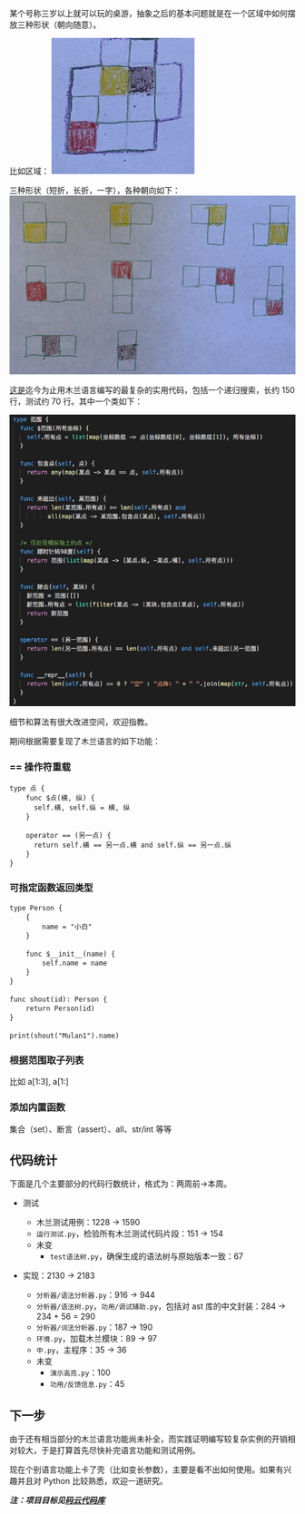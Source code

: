 某个号称三岁以上就可以玩的桌游，抽象之后的基本问题就是在一个区域中如何摆放三种形状（朝向随意）。

比如区域：
![](截图/2020-08-07_区域.png)

三种形状（短折，长折，一字），各种朝向如下：
![](截图/2020-08-07_形状.png)

[这是](https://gitee.com/MulanRevive/mulan-rework/blob/master/%E6%B5%8B%E8%AF%95/%E5%AE%9E%E7%94%A8/%E8%A7%84%E5%88%92/%E5%BD%A2%E7%8A%B6.ul)迄今为止用木兰语言编写的最复杂的实用代码，包括一个递归搜索，长约 150 行，测试约 70 行。其中一个类如下：

![](截图/2020-08-07_范围代码.png)

细节和算法有很大改进空间，欢迎指教。

期间根据需要复现了木兰语言的如下功能：

### == 操作符重载
```
type 点 {
    func $点(横, 纵) {
      self.横, self.纵 = 横, 纵
    }

    operator == (另一点) {
      return self.横 == 另一点.横 and self.纵 == 另一点.纵
    }
}
```

### 可指定函数返回类型
```
type Person {
    {
        name = "小白"
    }

    func $__init__(name) {
        self.name = name
    }
}

func shout(id): Person {
    return Person(id)
}

print(shout("Mulan1").name)
```

### 根据范围取子列表

比如 a[1:3], a[1:]

### 添加内置函数
集合（set）、断言（assert）、all、str/int 等等

## 代码统计

下面是几个主要部分的代码行数统计，格式为：两周前->本周。

- 测试
  - 木兰测试用例：1228 -> 1590
  - `运行测试.py`，检验所有木兰测试代码片段：151 -> 154
  - 未变
  	- `test语法树.py`，确保生成的语法树与原始版本一致：67

- 实现：2130 -> 2183
  - `分析器/语法分析器.py`：916 -> 944
  - `分析器/语法树.py`，`功用/调试辅助.py`，包括对 ast 库的中文封装：284 -> 234 + 56 = 290
  - `分析器/词法分析器.py`：187 -> 190
  - `环境.py`，加载木兰模块：89 -> 97
  - `中.py`，主程序：35 -> 36
  - 未变
  	- `演示高亮.py`：100
  	- `功用/反馈信息.py`：45


## 下一步

由于还有相当部分的木兰语言功能尚未补全，而实践证明编写较复杂实例的开销相对较大，于是打算首先尽快补完语言功能和测试用例。

现在个别语言功能上卡了壳（比如变长参数），主要是看不出如何使用。如果有兴趣并且对 Python 比较熟悉，欢迎一道研究。

***注：项目目标见[码云代码库](https://gitee.com/MulanRevive/mulan-rework)***